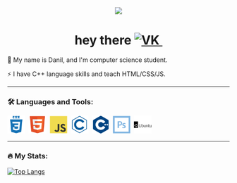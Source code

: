 <div id="header" align=center>
    <img src = "https://media.giphy.com/media/SYHz66JfYHbBtZXjHy/giphy.gif"width="200"/>
    <h1>
      hey there
        <a href="https://vk.com/danisssimooo">
            <img src="https://media.giphy.com/media/9v9529I2n4Iw1U3KhH/giphy.gif" alt="VK" width="70" height="70"/>&nbsp;
        </a>
    </h1>
</div>        

:crocodile: My name is Danil, and I'm computer science student.

:zap: I have C++ language skills and teach HTML/CSS/JS.

---

### :hammer_and_wrench: Languages and Tools:
<div>
  <img src="https://github.com/devicons/devicon/blob/master/icons/css3/css3-plain-wordmark.svg"  title="CSS3" alt="CSS" width="40" height="40"/>&nbsp;
  <img src="https://github.com/devicons/devicon/blob/master/icons/html5/html5-original.svg" title="HTML5" alt="HTML" width="40" height="40"/>&nbsp;
  <img src="https://github.com/devicons/devicon/blob/master/icons/javascript/javascript-original.svg" title="JavaScript" alt="JavaScript" width="40" height="40"/>&nbsp;
  <img src="https://github.com/devicons/devicon/blob/master/icons/c/c-line.svg" width="40" height="40"/>&nbsp;
  <img src="https://github.com/devicons/devicon/blob/master/icons/cplusplus/cplusplus-plain.svg" width="40" height="40"/>&nbsp;
  <img src="https://github.com/devicons/devicon/blob/master/icons/photoshop/photoshop-line.svg" width="40" height="40"/>&nbsp;
  <img src="https://github.com/devicons/devicon/blob/master/icons/ubuntu/ubuntu-plain-wordmark.svg" width="40" height="40"/>&nbsp;
    
</div>

---

### :fire: My Stats:

[![Top Langs](https://github-readme-stats.vercel.app/api/top-langs/?username=werunoww&layout=compact)](https://github.com/anuraghazra/github-readme-stats)


